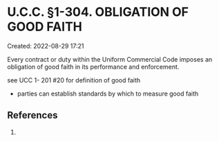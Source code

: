 # U.C.C. §1-304. OBLIGATION OF GOOD FAITH
Created: 2022-08-29 17:21

Every contract or duty within the Uniform Commercial Code imposes an obligation of good faith in its performance and enforcement.

see UCC 1- 201 #20 for definition of good faith 
- parties can establish standards by which to measure good faith 

## References

1. 